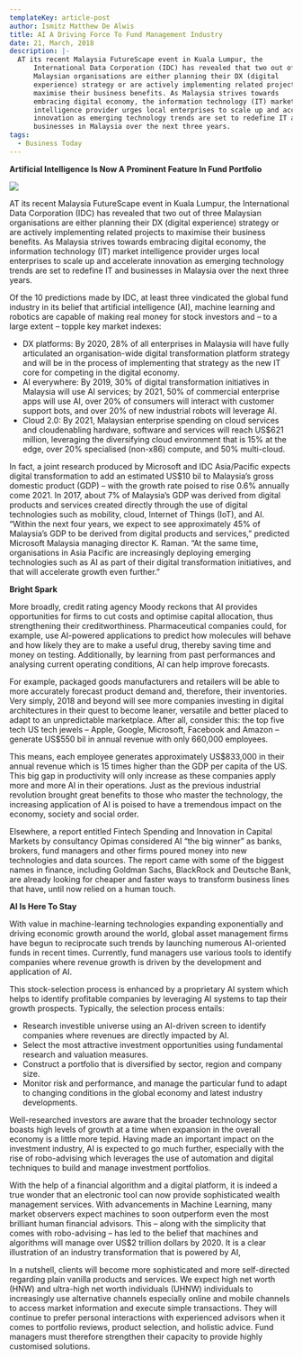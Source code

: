 ```yaml
---
templateKey: article-post
author: Ismitz Matthew De Alwis
title: AI A Driving Force To Fund Management Industry
date: 21, March, 2018
description: |-
  AT its recent Malaysia FutureScape event in Kuala Lumpur, the
      International Data Corporation (IDC) has revealed that two out of three
      Malaysian organisations are either planning their DX (digital
      experience) strategy or are actively implementing related projects to
      maximise their business benefits. As Malaysia strives towards
      embracing digital economy, the information technology (IT) market
      intelligence provider urges local enterprises to scale up and accelerate
      innovation as emerging technology trends are set to redefine IT and
      businesses in Malaysia over the next three years.
tags:
  - Business Today
---
```

**Artificial Intelligence Is Now A Prominent Feature In Fund Portfolio</h2>**

![](/img/2018-03-21-business-today-ai-a-driving-force-to-fund-management-industry.png)

<p>AT its recent Malaysia FutureScape event in Kuala Lumpur, the
    International Data Corporation (IDC) has revealed that two out of three
    Malaysian organisations are either planning their DX (digital
    experience) strategy or are actively implementing related projects to
    maximise their business benefits. As Malaysia strives towards
    embracing digital economy, the information technology (IT) market
    intelligence provider urges local enterprises to scale up and accelerate
    innovation as emerging technology trends are set to redefine IT and
    businesses in Malaysia over the next three years.</p>

<p>Of the 10 predictions made by IDC, at least three vindicated the global fund industry in its
    belief that artificial intelligence (AI), machine learning and robotics are capable of making
    real money for stock investors and – to a large extent – topple key market indexes:</p>
    <ul>
        <li>DX platforms: By 2020, 28% of all enterprises in Malaysia will have fully
            articulated an organisation-wide digital transformation platform strategy and will be
            in the process of implementing that strategy as the new IT core for competing in
            the digital economy.</li>
        <li>AI everywhere: By 2019, 30% of digital transformation initiatives in Malaysia will
            use AI services; by 2021, 50% of commercial enterprise apps will use AI, over
            20% of consumers will interact with customer support bots, and over 20% of new
            industrial robots will leverage AI.</li>
        <li>Cloud 2.0: By 2021, Malaysian enterprise spending on cloud services and cloudenabling hardware, software and services will reach US$621 million, leveraging
            the diversifying cloud environment that is 15% at the edge, over 20% specialised
            (non-x86) compute, and 50% multi-cloud.</li>
    </ul>

<p>In fact, a joint research produced by Microsoft and IDC Asia/Pacific expects digital
    transformation to add an estimated US$10 bil to Malaysia’s gross domestic product
    (GDP) – with the growth rate poised to rise 0.6% annually come 2021. In 2017, about 7%
    of Malaysia’s GDP was derived from digital products and services created directly
    through the use of digital technologies such as mobility, cloud, Internet of Things (IoT),
    and AI. “Within the next four years, we expect to see approximately 45% of Malaysia’s
    GDP to be derived from digital products and services,” predicted Microsoft Malaysia
    managing director K. Raman. “At the same time, organisations in Asia Pacific are
    increasingly deploying emerging technologies such as AI as part of their digital
    transformation initiatives, and that will accelerate growth even further.”</p>

**Bright Spark</h3>**

<p>More broadly, credit rating agency Moody reckons that AI provides opportunities for firms
    to cut costs and optimise capital allocation, thus strengthening their creditworthiness.
    Pharmaceutical companies could, for example, use AI-powered applications to predict
    how molecules will behave and how likely they are to make a useful drug, thereby saving
    time and money on testing. Additionally, by learning from past performances and
    analysing current operating conditions, AI can help improve forecasts.</p>

<p>For example, packaged goods manufacturers and retailers will be able to more
    accurately forecast product demand and, therefore, their inventories. Very simply, 2018
    and beyond will see more companies investing in digital architectures in their quest to
    become leaner, versatile and better placed to adapt to an unpredictable marketplace.
    After all, consider this: the top five tech US tech jewels – Apple, Google, Microsoft,
    Facebook and Amazon – generate US$550 bil in annual revenue with only 660,000
    employees. </p>

<p>This means, each employee generates approximately US$833,000 in their annual
    revenue which is 15 times higher than the GDP per capita of the US. This big gap in
    productivity will only increase as these companies apply more and more AI in their
    operations. Just as the previous industrial revolution brought great benefits to those who
    master the technology, the increasing application of AI is poised to have a tremendous
    impact on the economy, society and social order.</p>

<p>Elsewhere, a report entitled Fintech Spending and Innovation in Capital Markets by
    consultancy Opimas considered AI “the big winner” as banks, brokers, fund managers
    and other firms poured money into new technologies and data sources. The report came with some of the biggest names in finance, including Goldman Sachs, BlackRock and
    Deutsche Bank, are already looking for cheaper and faster ways to transform business
    lines that have, until now relied on a human touch.</p>

**AI Is Here To Stay</h3>**

<p>With value in machine-learning technologies expanding exponentially and driving
    economic growth around the world, global asset management firms have begun to
    reciprocate such trends by launching numerous AI-oriented funds in recent times.
    Currently, fund managers use various tools to identify companies where revenue growth
    is driven by the development and application of AI. </p>

<p>This stock-selection process is enhanced by a proprietary AI system which helps to
    identify profitable companies by leveraging AI systems to tap their growth prospects.
    Typically, the selection process entails:
    </p>
    <ul>
        <li>Research investible universe using an AI-driven screen to identify companies
            where revenues are directly impacted by AI.</li>
        <li>Select the most attractive investment opportunities using fundamental research
            and valuation measures.</li>
        <li>Construct a portfolio that is diversified by sector, region and company size.</li>
        <li>Monitor risk and performance, and manage the particular fund to adapt to
            changing conditions in the global economy and latest industry developments.</li>
    </ul>  

<p>Well-researched investors are aware that the broader technology sector boasts high
    levels of growth at a time when expansion in the overall economy is a little more tepid.
    Having made an important impact on the investment industry, AI is expected to go much
    further, especially with the rise of robo-advising which leverages the use of automation
    and digital techniques to build and manage investment portfolios.
    </p>

<p>With the help of a financial algorithm and a digital platform, it is indeed a true wonder that
    an electronic tool can now provide sophisticated wealth management services. With
    advancements in Machine Learning, many market observers expect machines to soon
    outperform even the most brilliant human financial advisors. This – along with the
    simplicity that comes with robo-advising – has led to the belief that machines and
    algorithms will manage over US$2 trillion dollars by 2020. It is a clear illustration of an
    industry transformation that is powered by AI, </p>

<p>In a nutshell, clients will become more sophisticated and more self-directed regarding
    plain vanilla products and services. We expect high net worth (HNW) and ultra-high net
    worth individuals (UHNW) individuals to increasingly use alternative channels especially
    online and mobile channels to access market information and execute simple
    transactions. They will continue to prefer personal interactions with experienced advisors
    when it comes to portfolio reviews, product selection, and holistic advice. Fund managers
    must therefore strengthen their capacity to provide highly customised solutions.
    </p>